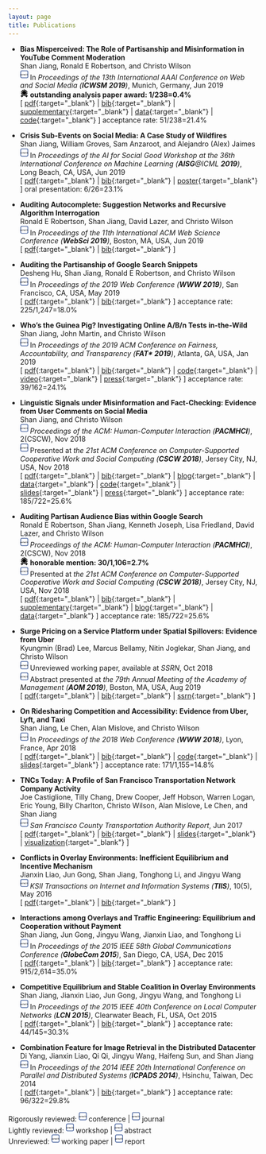 ```yaml
---
layout: page
title: Publications
---
```

* **Bias Misperceived: The Role of Partisanship and Misinformation in YouTube Comment Moderation**  
Shan Jiang, Ronald E Robertson, and Christo Wilson  
<img src="../logo/c.svg" width="16"> In *Proceedings of the 13th International AAAI Conference on Web and Social Media (**ICWSM 2019**)*, Munich, Germany, Jun 2019  
<img src="../logo/award.png" width="16"> **outstanding analysis paper award: 1/238=0.4%**  
\[ [pdf](icwsm19_paper.pdf){:target="_blank"} \| [bib](icwsm19_bib.txt){:target="_blank"} \| [supplementary](icwsm19_supplementary.pdf){:target="_blank"} \| [data](../resources/#content-moderation){:target="_blank"} \| [code](https://github.com/printfoo/moderation-icwsm2019){:target="_blank"} \] acceptance rate: 51/238=21.4% 

* **Crisis Sub-Events on Social Media: A Case Study of Wildfires**  
Shan Jiang, William Groves, Sam Anzaroot, and Alejandro (Alex) Jaimes  
<img src="../logo/w.svg" width="16"> In *Proceedings of the AI for Social Good Workshop at the 36th International Conference on Machine Learning (**AISG**@ICML **2019**)*, Long Beach, CA, USA, Jun 2019  
\[ [pdf](aisg19_paper.pdf){:target="_blank"} \| [bib](aisg19_bib.txt){:target="_blank"} \| [poster](aisg19_poster.pdf){:target="_blank"} \] oral presentation: 6/26=23.1%

* **Auditing Autocomplete: Suggestion Networks and Recursive Algorithm Interrogation**  
Ronald E Robertson, Shan Jiang, David Lazer, and Christo Wilson  
<img src="../logo/c.svg" width="16"> In *Proceedings of the 11th International ACM Web Science Conference (**WebSci 2019**)*, Boston, MA, USA, Jun 2019  
\[ [pdf](websci19_paper.pdf){:target="_blank"} \| [bib](websci19_bib.txt){:target="_blank"} \]

* **Auditing the Partisanship of Google Search Snippets**  
Desheng Hu, Shan Jiang, Ronald E Robertson, and Christo Wilson  
<img src="../logo/c.svg" width="16"> In *Proceedings of the 2019 Web Conference (**WWW 2019**)*, San Francisco, CA, USA, May 2019  
\[ [pdf](www19_paper.pdf){:target="_blank"} \| [bib](www19_bib.txt){:target="_blank"} \] acceptance rate: 225/1,247=18.0%

* **Who’s the Guinea Pig? Investigating Online A/B/n Tests in-the-Wild**  
Shan Jiang, John Martin, and Christo Wilson  
<img src="../logo/c.svg" width="16"> In *Proceedings of the 2019 ACM Conference on Fairness, Accountability, and Transparency (**FAT\* 2019**)*, Atlanta, GA, USA, Jan 2019  
\[ [pdf](fat19_paper.pdf){:target="_blank"} \| [bib](fat19_bib.txt){:target="_blank"} \| [code](https://github.com/printfoo/abtest-fat2019){:target="_blank"} \| [video](https://www.youtube.com/watch?v=ZxknxkHiIkM){:target="_blank"} \| [press](https://www.fastcompany.com/90306916/were-all-being-manipulated-by-a-b-testing-all-the-time){:target="_blank"} \] acceptance rate: 39/162=24.1%

* **Linguistic Signals under Misinformation and Fact-Checking: Evidence from User Comments on Social Media**  
Shan Jiang, and Christo Wilson  
<img src="../logo/j.svg" width="16"> *Proceedings of the ACM: Human-Computer Interaction (**PACMHCI**)*, 2(CSCW), Nov 2018  
<img src="../logo/c.svg" width="16"> Presented at *the 21st ACM Conference on Computer-Supported Cooperative Work and Social Computing (**CSCW 2018**)*, Jersey City, NJ, USA, Nov 2018  
\[ [pdf](cscw18a_paper.pdf){:target="_blank"} \| [bib](cscw18a_bib.txt){:target="_blank"} \| [blog](https://medium.com/acm-cscw/people-get-touchy-about-misinformation-and-about-the-truth-too-9930563d96d8){:target="_blank"} \| [data](../resources/#misinformation){:target="_blank"} \| [code](https://github.com/printfoo/misinfo-cscw2018){:target="_blank"} \| [slides](cscw18a_slides.pdf){:target="_blank"} \| [press](https://hopenothate.com/2018/10/21/extremism-is-on-the-ballot){:target="_blank"} \] acceptance rate: 185/722=25.6%

* **Auditing Partisan Audience Bias within Google Search**  
Ronald E Robertson, Shan Jiang, Kenneth Joseph, Lisa Friedland, David Lazer, and Christo Wilson  
<img src="../logo/j.svg" width="16"> *Proceedings of the ACM: Human-Computer Interaction (**PACMHCI**)*, 2(CSCW), Nov 2018  
<img src="../logo/award.png" width="16"> **honorable mention: 30/1,106=2.7%**  
<img src="../logo/c.svg" width="16"> Presented at *the 21st ACM Conference on Computer-Supported Cooperative Work and Social Computing (**CSCW 2018**)*, Jersey City, NJ, USA, Nov 2018  
\[ [pdf](cscw18b_paper.pdf){:target="_blank"} \| [bib](cscw18b_bib.txt){:target="_blank"} \| [supplementary](cscw18b_supplementary.pdf){:target="_blank"} \| [blog](https://medium.com/acm-cscw/is-it-the-algorithms-or-us-96d966aebbdb){:target="_blank"} \| [data](../resources/#partisan-bias){:target="_blank"} \] acceptance rate: 185/722=25.6%  

* **Surge Pricing on a Service Platform under Spatial Spillovers: Evidence from Uber**  
Kyungmin (Brad) Lee, Marcus Bellamy, Nitin Joglekar, Shan Jiang, and Christo Wilson  
<img src="../logo/u.svg" width="16"> Unreviewed working paper, available at *SSRN*, Oct 2018  
<img src="../logo/a.svg" width="16"> Abstract presented at *the 79th Annual Meeting of the Academy of Management (**AOM 2019**)*, Boston, MA, USA, Aug 2019  
\[ [pdf](ssrn18_paper.pdf){:target="_blank"} \| [bib](ssrn18_bib.txt){:target="_blank"} \| [ssrn](https://ssrn.com/abstract=3261811){:target="_blank"} \]

* **On Ridesharing Competition and Accessibility: Evidence from Uber, Lyft, and Taxi**  
Shan Jiang, Le Chen, Alan Mislove, and Christo Wilson  
<img src="../logo/c.svg" width="16"> In *Proceedings of the 2018 Web Conference (**WWW 2018**)*, Lyon, France, Apr 2018  
\[ [pdf](www18_paper.pdf){:target="_blank"} \| [bib](www18_bib.txt){:target="_blank"} \| [code](https://github.com/printfoo/ridesharing-www2018){:target="_blank"} \| [slides](www18_slides.pdf){:target="_blank"} \] acceptance rate: 171/1,155=14.8%

* **TNCs Today: A Profile of San Francisco Transportation Network Company Activity**  
Joe Castiglione, Tilly Chang, Drew Cooper, Jeff Hobson, Warren Logan, Eric Young, Billy Charlton, Christo Wilson, Alan Mislove, Le Chen, and Shan Jiang  
<img src="../logo/r.svg" width="16"> *San Francisco County Transportation Authority Report*, Jun 2017  
\[ [pdf](sfcta17_paper.pdf){:target="_blank"} \| [bib](sfcta17_bib.txt){:target="_blank"} \| [slides](sfcta17_slides.pdf){:target="_blank"} \| [visualization](https://tncstoday.sfcta.org){:target="_blank"} \]

* **Conflicts in Overlay Environments: Inefficient Equilibrium and Incentive Mechanism**  
Jianxin Liao, Jun Gong, Shan Jiang, Tonghong Li, and Jingyu Wang  
<img src="../logo/j.svg" width="16"> *KSII Transactions on Internet and Information Systems (**TIIS**)*, 10(5), May 2016  
\[ [pdf](tiis16_paper.pdf){:target="_blank"} \| [bib](tiis16_bib.txt){:target="_blank"} \]

* **Interactions among Overlays and Traffic Engineering: Equilibrium and Cooperation without Payment**  
Shan Jiang, Jun Gong, Jingyu Wang, Jianxin Liao, and Tonghong Li  
<img src="../logo/c.svg" width="16"> In *Proceedings of the 2015 IEEE 58th Global Communications Conference (**GlobeCom 2015**)*, San Diego, CA, USA, Dec 2015  
\[ [pdf](globecom15_paper.pdf){:target="_blank"} \| [bib](globecom15_bib.txt){:target="_blank"} \] acceptance rate: 915/2,614=35.0%

* **Competitive Equilibrium and Stable Coalition in Overlay Environments**  
Shan Jiang, Jianxin Liao, Jun Gong, Jingyu Wang, and Tonghong Li  
<img src="../logo/c.svg" width="16"> In *Proceedings of the 2015 IEEE 40th Conference on Local Computer Networks (**LCN 2015**)*, Clearwater Beach, FL, USA, Oct 2015  
\[ [pdf](lcn15_paper.pdf){:target="_blank"} \| [bib](lcn15_bib.txt){:target="_blank"} \] acceptance rate: 44/145=30.3%

* **Combination Feature for Image Retrieval in the Distributed Datacenter**   
Di Yang, Jianxin Liao, Qi Qi, Jingyu Wang, Haifeng Sun, and Shan Jiang  
<img src="../logo/c.svg" width="16"> In *Proceedings of the 2014 IEEE 20th International Conference on Parallel and Distributed Systems (**ICPADS 2014**)*, Hsinchu, Taiwan, Dec 2014  
\[ [pdf](icpads14_paper.pdf){:target="_blank"} \| [bib](icpads14_bib.txt){:target="_blank"} \] acceptance rate: 96/322=29.8%  

Rigorously reviewed: <img src="../logo/c.svg" width="16"> conference \| <img src="../logo/j.svg" width="16"> journal  
Lightly reviewed: <img src="../logo/w.svg" width="16"> workshop \| <img src="../logo/a.svg" width="16"> abstract  
Unreviewed: <img src="../logo/u.svg" width="16"> working paper \| <img src="../logo/r.svg" width="16"> report  
